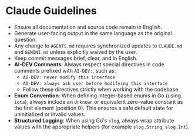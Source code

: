 # Claude Guidelines

- Ensure all documentation and source code remain in English.
- Generate user-facing output in the same language as the original question.
- Any change to `AGENTS.md` requires synchronized updates to `CLAUDE.md` and `GEMINI.md` unless explicitly waived by the user.
- Keep commit messages brief, clear, and in English.
- **AI-DEV Comments**: Always respect special directives in code comments prefixed with `AI-DEV:`, such as:
  - `AI-DEV: never modify this interface`
  - `AI-DEV: always ask user before modifying this interface`
  - Follow these directives strictly when working with the codebase.
- **Enum Convention**: When defining integer-based enums in Go (using `iota`), always include an `Unknown` or equivalent zero-value constant as the first element (position 0). This ensures a safe default state for uninitialized or invalid values.
- **Structured Logging**: When using Go's `slog`, always wrap attribute values with the appropriate helpers (for example `slog.String`, `slog.Int`).
